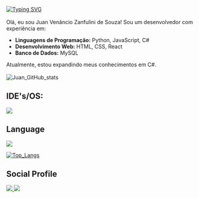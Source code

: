 <a href="https://git.io/typing-svg"><img src="https://readme-typing-svg.demolab.com?font=roboto&pause=10&color=FF6600&width=435&lines=Welcome+to+my+github!" alt="Typing SVG" /></a>
<br>
<br>
Olá, eu sou Juan Venâncio Zanfulini de Souza!
Sou um desenvolvedor com experiência em:

- **Linguagens de Programação:** Python, JavaScript, C#
- **Desenvolvimento Web:** HTML, CSS, React
- **Banco de Dados:** MySQL

Atualmente, estou expandindo meus conhecimentos em C#.
<br>
<br>
![Juan_GitHub_stats](https://github-readme-stats.vercel.app/api?username=JuanSouz4&show_icons=true&theme=codeSTACKr&hide_border-true)

## IDE's/OS:
<img src="https://skillicons.dev/icons?i=androidstudio,windows,vscode,pycharm&theme=dark" />

## Language
<img src="https://skillicons.dev/icons?i=html,css,js,python,react,mysql,cs&theme=dark"/>
<br>

[![Top_Langs](https://github-readme-stats.vercel.app/api/top-langs/?username=JuanSouz4&theme=codeSTACKr&hide_border-true)](https://github.com/JuanSouz4/github-readme-stats)
<br>

## Social Profile
 <a href="https://www.linkedin.com/in//">
    <img src="https://skillicons.dev/icons?i=linkedin&theme=dark" />
  </a>
  
 <a href="https://www.youtube.com/">
    <img src="https://skillicons.dev/icons?i=instagram&theme=dark" />
  </a>
  
